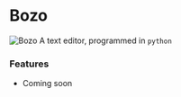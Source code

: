 # Bozo
![Bozo](https://media.discordapp.net/attachments/912388327603322911/963718657018585098/bozo.jpg?width=1109&height=150)
A text editor, programmed in `python`

### Features
- Coming soon

